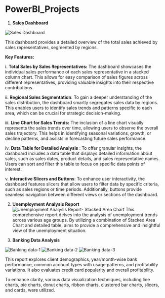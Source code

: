 # PowerBI_Projects
1. **Sales Dashboard**

![Sales Dashboard](https://github.com/CJ00777/PowerBI_Projects/assets/130445916/7810525d-18ea-49b5-b799-4049b90914c4)

This dashboard provides a detailed overview of the total sales achieved by sales representatives, segmented by regions.

**Key Features:**

i. **Total Sales by Sales Representatives:** The dashboard showcases the individual sales performance of each sales representative in a stacked column chart. This allows for easy comparison of sales figures across different representatives, providing valuable insights into their respective contributions.

ii. **Regional Sales Segmentation:** To gain a deeper understanding of the sales distribution, the dashboard smartly segregates sales data by regions. This enables users to identify sales trends and patterns specific to each area, which can be crucial for strategic decision-making.

iii. **Line Chart for Sales Trends:** The inclusion of a line chart visually represents the sales trends over time, allowing users to observe the overall sales trajectory. This helps in identifying seasonal variations, growth, or decline patterns, and assists in forecasting future sales performance.

iv. **Data Table for Detailed Analysis** : To offer granular insights, the dashboard includes a data table that displays detailed information about sales, such as sales dates, product details, and sales representative names. Users can sort and filter this table to focus on specific data points of interest.

v. **Interactive Slicers and Buttons**: To enhance user interactivity, the dashboard features slicers that allow users to filter data by specific criteria, such as sales regions or time periods. Additionally, buttons provide seamless navigation between different views or sections of the dashboard.

2. **Unemployment Analysis Report**
![Unemployment Analysis Report- Stacked Area Chart](https://github.com/CJ00777/PowerBI_Projects/assets/130445916/f15551dc-4f33-422b-9062-c3c82ef4e9a6)
This comprehensive report delves into the analysis of unemployment trends across various age groups. By utilizing a combination of Stacked Area Chart and detailed table, aims to provide a comprehensive and insightful view of the unemployment situation.

3. **Banking Data Analysis**

![Banking data-1](https://github.com/CJ00777/PowerBI_Projects/assets/130445916/4b1ffbf3-8d7b-4e01-9bbb-20a6215af9ef)
![Banking data-2](https://github.com/CJ00777/PowerBI_Projects/assets/130445916/d89d47cd-2586-45d3-9d30-5d71d91c312a)
![Banking data-3](https://github.com/CJ00777/PowerBI_Projects/assets/130445916/0c823864-0b49-4751-9571-bf251820472e)

This report explores client demographics, year/month-wise bank performance, common account types with usage patterns, and profitability variations. It also evaluates credit card popularity and overall profitability. 

To enhance clarity, various data visualization techniques, including line charts, pie charts, donut charts, ribbon charts, clustered bar charts, slicers, and cards, were utilized.










   

